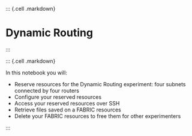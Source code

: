
::: {.cell .markdown}

# Dynamic Routing

:::

::: {.cell .markdown}

In this notebook you will:

* Reserve resources for the Dynamic Routing experiment: four subnets connected by four routers
* Configure your reserved resources
* Access your reserved resources over SSH
* Retrieve files saved on a FABRIC resources
* Delete your FABRIC resources to free them for other experimenters 

:::

